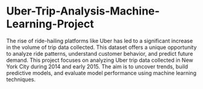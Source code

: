 # Uber-Trip-Analysis-Machine-Learning-Project

The rise of ride-hailing platforms like Uber has led to a significant increase in the volume of trip data collected. This dataset offers a unique opportunity to analyze ride patterns, understand customer behavior, and predict future demand. This project focuses on analyzing Uber trip data collected in New York City during 2014 and early 2015. The aim is to uncover trends, build predictive models, and evaluate model performance using machine learning techniques.

